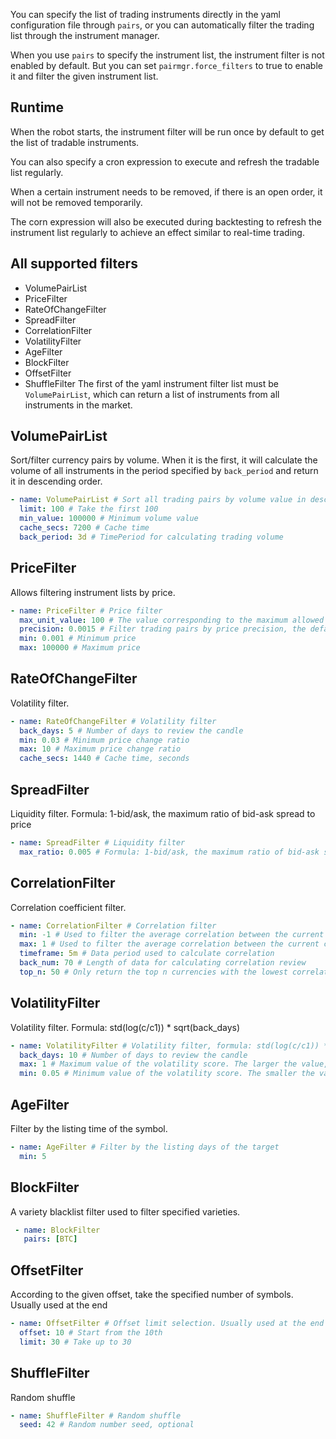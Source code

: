 You can specify the list of trading instruments directly in the yaml configuration file through `pairs`, or you can automatically filter the trading list through the instrument manager.

When you use `pairs` to specify the instrument list, the instrument filter is not enabled by default. But you can set `pairmgr.force_filters` to true to enable it and filter the given instrument list.

## Runtime
When the robot starts, the instrument filter will be run once by default to get the list of tradable instruments.

You can also specify a cron expression to execute and refresh the tradable list regularly.

When a certain instrument needs to be removed, if there is an open order, it will not be removed temporarily.

The corn expression will also be executed during backtesting to refresh the instrument list regularly to achieve an effect similar to real-time trading.

## All supported filters
* VolumePairList
* PriceFilter
* RateOfChangeFilter
* SpreadFilter
* CorrelationFilter
* VolatilityFilter
* AgeFilter
* BlockFilter
* OffsetFilter
* ShuffleFilter
  The first of the yaml instrument filter list must be `VolumePairList`, which can return a list of instruments from all instruments in the market.

## VolumePairList
Sort/filter currency pairs by volume. When it is the first, it will calculate the volume of all instruments in the period specified by `back_period` and return it in descending order.
```yaml
- name: VolumePairList # Sort all trading pairs by volume value in descending order
  limit: 100 # Take the first 100
  min_value: 100000 # Minimum volume value
  cache_secs: 7200 # Cache time
  back_period: 3d # TimePeriod for calculating trading volume
```
## PriceFilter
Allows filtering instrument lists by price.
```yaml
- name: PriceFilter # Price filter
  max_unit_value: 100 # The value corresponding to the maximum allowed unit price change (for the pricing currency, usually USDT).
  precision: 0.0015 # Filter trading pairs by price precision, the default minimum price change unit is 0.1%
  min: 0.001 # Minimum price
  max: 100000 # Maximum price
```
## RateOfChangeFilter
Volatility filter.
```yaml
- name: RateOfChangeFilter # Volatility filter
  back_days: 5 # Number of days to review the candle
  min: 0.03 # Minimum price change ratio
  max: 10 # Maximum price change ratio
  cache_secs: 1440 # Cache time, seconds
```
## SpreadFilter
Liquidity filter. Formula: 1-bid/ask, the maximum ratio of bid-ask spread to price
```yaml
- name: SpreadFilter # Liquidity filter
  max_ratio: 0.005 # Formula: 1-bid/ask, the maximum ratio of bid-ask spread to price
```
## CorrelationFilter
Correlation coefficient filter.
```yaml
- name: CorrelationFilter # Correlation filter
  min: -1 # Used to filter the average correlation between the current currency and the entire market; the default is 0, which means it is not enabled
  max: 1 # Used to filter the average correlation between the current currency and the entire market; the default is 0, which means it is not enabled
  timeframe: 5m # Data period used to calculate correlation
  back_num: 70 # Length of data for calculating correlation review
  top_n: 50 # Only return the top n currencies with the lowest correlation, the default is 0 and there is no limit
```
## VolatilityFilter
Volatility filter. Formula: std(log(c/c1)) * sqrt(back_days)
```yaml
- name: VolatilityFilter # Volatility filter, formula: std(log(c/c1)) * sqrt(back_days)
  back_days: 10 # Number of days to review the candle
  max: 1 # Maximum value of the volatility score. The larger the value, the more it allows for some targets that change very drastically at the 1d level
  min: 0.05 # Minimum value of the volatility score. The smaller the value, the more it allows for some targets that change very little at the 1d level
```
## AgeFilter
Filter by the listing time of the symbol.
```yaml
- name: AgeFilter # Filter by the listing days of the target
  min: 5
```
## BlockFilter
A variety blacklist filter used to filter specified varieties.
```yaml
 - name: BlockFilter
   pairs: [BTC]
```
## OffsetFilter
According to the given offset, take the specified number of symbols. Usually used at the end
```yaml
- name: OffsetFilter # Offset limit selection. Usually used at the end
  offset: 10 # Start from the 10th
  limit: 30 # Take up to 30
```
## ShuffleFilter
Random shuffle
```yaml
- name: ShuffleFilter # Random shuffle
  seed: 42 # Random number seed, optional
```